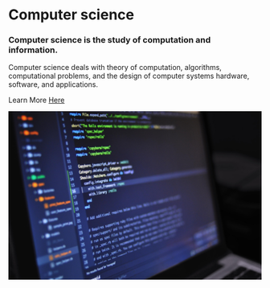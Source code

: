 # Computer science

### Computer science is the study of computation and information.
Computer science deals with theory of computation, algorithms, computational problems, and the design of computer systems hardware, software, and applications.

Learn More [Here](https://en.wikipedia.org/wiki/Computer_science)

![Blurry Computer Screen](./img/compsci.jpg)
